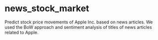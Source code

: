 # news_stock_market
Predict stock price movements of Apple Inc. based on news articles. We used the BoW approach and sentiment analysis of titles of news articles related to Apple.
